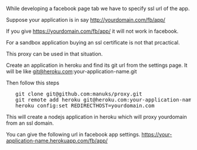 While developing a facebook page tab we have to specify ssl url of the app. 

Suppose your application is in say
http://yourdomain.com/fb/app/

If you give https://yourdomain.com/fb/app/ it will not work in facebook.

For a sandbox application buying an ssl certificate is not that prcactical.

This proxy can be used in that situation.

Create an application in heroku and find its git url from the settings page. 
It will be like git@heroku.com:your-application-name.git

Then follow this steps

<pre>
   git clone git@github.com:manuks/proxy.git
   git remote add heroku git@heroku.com:your-application-name.git
   heroku config:set REDIRECTHOST=yourdomain.com
</pre>

This will create a nodejs application in heroku which will proxy yourdomain from an ssl domain.

You can give the following url in facebook app settings.
https://your-application-name.herokuapp.com/fb/app/

